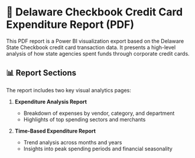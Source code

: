 # 📄 Delaware Checkbook Credit Card Expenditure Report (PDF)

This PDF report is a Power BI visualization export based on the Delaware State Checkbook credit card transaction data. It presents a high-level analysis of how state agencies spent funds through corporate credit cards.

## 📊 Report Sections

The report includes two key visual analytics pages:

1. **Expenditure Analysis Report**  
   - Breakdown of expenses by vendor, category, and department  
   - Highlights of top spending sectors and merchants

2. **Time-Based Expenditure Report**  
   - Trend analysis across months and years  
   - Insights into peak spending periods and financial seasonality

